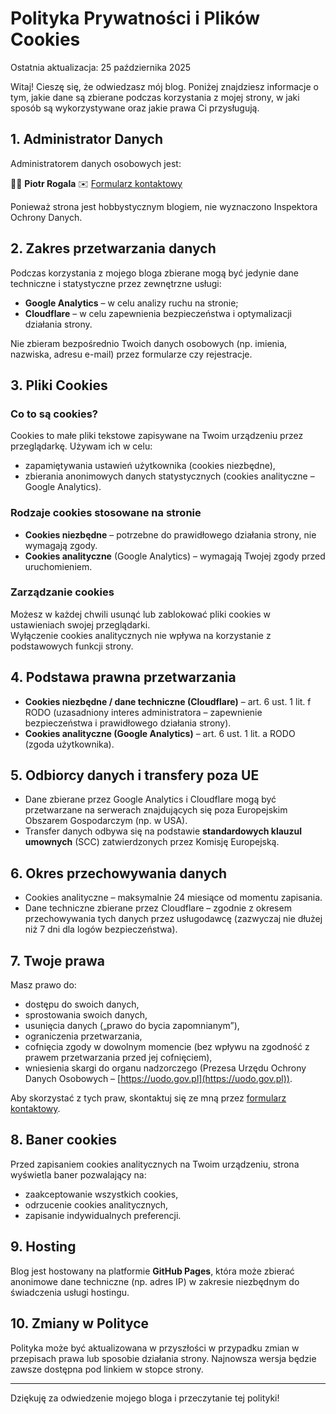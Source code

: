 # Polityka Prywatności i Plików Cookies

Ostatnia aktualizacja: 25 października 2025

Witaj! Cieszę się, że odwiedzasz mój blog. Poniżej znajdziesz informacje o tym, jakie dane są zbierane podczas korzystania z mojej strony, w jaki sposób są wykorzystywane oraz jakie prawa Ci przysługują.

## 1. Administrator Danych

Administratorem danych osobowych jest:

👨‍💼 **Piotr Rogala**
✉️ [Formularz kontaktowy](https://web.justcloud.pl/index.html#form5-28)

Ponieważ strona jest hobbystycznym blogiem, nie wyznaczono Inspektora Ochrony Danych.

## 2. Zakres przetwarzania danych

Podczas korzystania z mojego bloga zbierane mogą być jedynie dane techniczne i statystyczne przez zewnętrzne usługi:

- **Google Analytics** – w celu analizy ruchu na stronie;
- **Cloudflare** – w celu zapewnienia bezpieczeństwa i optymalizacji działania strony.

Nie zbieram bezpośrednio Twoich danych osobowych (np. imienia, nazwiska, adresu e-mail) przez formularze czy rejestracje.

## 3. Pliki Cookies

### Co to są cookies?
Cookies to małe pliki tekstowe zapisywane na Twoim urządzeniu przez przeglądarkę. Używam ich w celu:

- zapamiętywania ustawień użytkownika (cookies niezbędne),
- zbierania anonimowych danych statystycznych (cookies analityczne – Google Analytics).

### Rodzaje cookies stosowane na stronie
- **Cookies niezbędne** – potrzebne do prawidłowego działania strony, nie wymagają zgody.
- **Cookies analityczne** (Google Analytics) – wymagają Twojej zgody przed uruchomieniem.

### Zarządzanie cookies
Możesz w każdej chwili usunąć lub zablokować pliki cookies w ustawieniach swojej przeglądarki.  
Wyłączenie cookies analitycznych nie wpływa na korzystanie z podstawowych funkcji strony.

## 4. Podstawa prawna przetwarzania

- **Cookies niezbędne / dane techniczne (Cloudflare)** – art. 6 ust. 1 lit. f RODO (uzasadniony interes administratora – zapewnienie bezpieczeństwa i prawidłowego działania strony).
- **Cookies analityczne (Google Analytics)** – art. 6 ust. 1 lit. a RODO (zgoda użytkownika).

## 5. Odbiorcy danych i transfery poza UE

- Dane zbierane przez Google Analytics i Cloudflare mogą być przetwarzane na serwerach znajdujących się poza Europejskim Obszarem Gospodarczym (np. w USA).  
- Transfer danych odbywa się na podstawie **standardowych klauzul umownych** (SCC) zatwierdzonych przez Komisję Europejską.

## 6. Okres przechowywania danych

- Cookies analityczne – maksymalnie 24 miesiące od momentu zapisania.
- Dane techniczne zbierane przez Cloudflare – zgodnie z okresem przechowywania tych danych przez usługodawcę (zazwyczaj nie dłużej niż 7 dni dla logów bezpieczeństwa).

## 7. Twoje prawa

Masz prawo do:
- dostępu do swoich danych,
- sprostowania swoich danych,
- usunięcia danych („prawo do bycia zapomnianym”),
- ograniczenia przetwarzania,
- cofnięcia zgody w dowolnym momencie (bez wpływu na zgodność z prawem przetwarzania przed jej cofnięciem),
- wniesienia skargi do organu nadzorczego (Prezesa Urzędu Ochrony Danych Osobowych – [https://uodo.gov.pl](https://uodo.gov.pl)).

Aby skorzystać z tych praw, skontaktuj się ze mną przez [formularz kontaktowy](https://web.justcloud.pl/index.html#form5-28).

## 8. Baner cookies

Przed zapisaniem cookies analitycznych na Twoim urządzeniu, strona wyświetla baner pozwalający na:
- zaakceptowanie wszystkich cookies,
- odrzucenie cookies analitycznych,
- zapisanie indywidualnych preferencji.

## 9. Hosting

Blog jest hostowany na platformie **GitHub Pages**, która może zbierać anonimowe dane techniczne (np. adres IP) w zakresie niezbędnym do świadczenia usługi hostingu.

## 10. Zmiany w Polityce

Polityka może być aktualizowana w przyszłości w przypadku zmian w przepisach prawa lub sposobie działania strony. Najnowsza wersja będzie zawsze dostępna pod linkiem w stopce strony.

---

Dziękuję za odwiedzenie mojego bloga i przeczytanie tej polityki!
